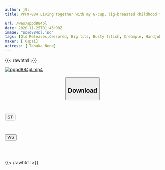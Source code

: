 ```yaml
---
author: j91
title: PPPD-884 Living together with my G-cup, big-breasted childhood friend who became a call girl who specializes in exquisite titty fucks for 3 days with unlimited ejaculations Nene Tanaka

url: /was/pppd884pl
date: 2020-11-25T01:45:00Z
image: "pppd884pl.jpg"
tags: [Old Releases,Censored, Big tits, Busty fetish, Creampie, Handjob, Solowork, Titty fuck]
maker: [ Oppai]
actress: [ Tanaka Nene]
---
```



{{< rawhtml >}}

<div class="video" data-videoid="xg78l31OvJUk3Jv">
    <a href="javascript:;">
        <img src="/was/pppd884pl/pppd884pl.jpg" width="WIDTH" height="HEIGHT" alt="pppd884pl.mp4" loading="lazy">
    </a>
</div>

<script type="text/javascript" src="https://j91.asia/asset/on-demand-st.js"></script>

<br>
  <link rel="stylesheet" href="https://j91.asia/asset/bs5.css">
  
  <center>
  <button class="btn btn-primary" type="button" data-bs-toggle="collapse" data-bs-target=".multi-collapse" aria-expanded="false" aria-controls="multiCollapseExample1 multiCollapseExample2"><h2>Download</h2></button></center>
</p>
<div class="row">
  <div class="col">
    <div class="collapse multi-collapse" id="multiCollapseExample1">
      <div class="card card-body">
	      	      <br>
<div class="buttons">  
<p><a href="https://streamtape.to/v/xg78l31OvJUk3Jv" target="_blank"><button class="btn-hover color-3"><i class="fa fa-download"></i> ST</button></a></p></div>
    </div>
  </div>
</div>
  <div class="col">
    <div class="collapse multi-collapse" id="multiCollapseExample2">
      <div class="card card-body">
	      <br>
<div class="buttons">
<p><a href="https://wolfstream.tv/zjqegbiacikh" target="_blank"><button class="btn-hover color-8"><i class="fa fa-download"></i> WS</button></a></p></div>
<br><br>
      </div>
    </div>
  </div>
</div>

{{< /rawhtml >}}